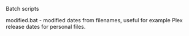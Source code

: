 Batch scripts

modified.bat - modified dates from filenames, useful for example Plex release dates for personal files.
